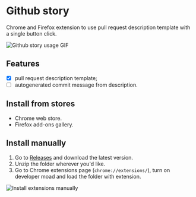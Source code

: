 # Github story

Chrome and Firefox extension to use pull request description template with a single button click.

![Github story usage GIF](
https://user-images.githubusercontent.com/22666467/42901578-98158ace-8ad4-11e8-8b66-4238cb396b30.gif)

## Features

- [x] pull request description template;
- [ ] autogenerated commit message from description.

## Install from stores

- Chrome web store.
- Firefox add-ons gallery.

## Install manually

1. Go to [Releases](https://github.com/dmytrostriletskyi/github-story/releases) and download the latest version.
2. Unzip the folder wherever you'd like.
4. Go to Chrome extensions page (`chrome://extensions/`), turn on developer moad and load the folder with extension.

![Install extensions manually](
https://user-images.githubusercontent.com/1153134/42123174-45ecb064-7c1b-11e8-81fd-9722627af801.png)
